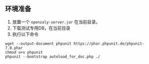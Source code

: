 ## 环境准备

1. 放置一个 `openzaly-server.jar` 在当前目录。
2. 下载测试专用DB，在当前目录
3. 执行以下命令

```
wget --output-document phpunit https://phar.phpunit.de/phpunit-7.0.phar
chmod u+x phpunit
phpunit --bootstrap autoload_for_doc.php ./
```
